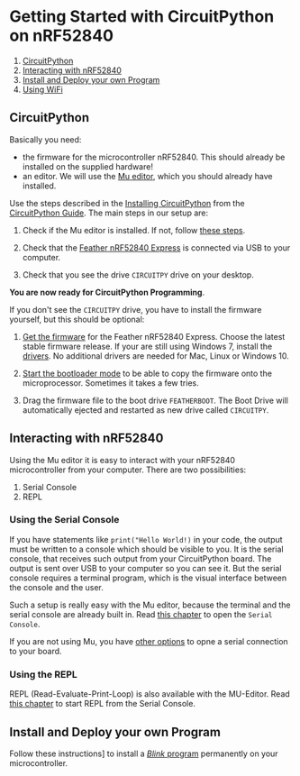 # Getting Started with CircuitPython on nRF52840

1. [CircuitPython](#circuitpython)
2. [Interacting with nRF52840](#interacting-with-nRF52840)
3. [Install and Deploy your own Program](#install-and-deploy-your-own-program)
4. [Using WiFi](#using-wifi)

## CircuitPython

Basically you need:

- the firmware for the microcontroller nRF52840. This should already be installed on the supplied hardware!
- an editor. We will use the [Mu editor](https://codewith.mu/), which you should already have installed.

Use the steps described in the [Installing CircuitPython](https://learn.adafruit.com/welcome-to-circuitpython/installing-circuitpython) from the [CircuitPython Guide](https://learn.adafruit.com/welcome-to-circuitpython/overview). The main steps in our setup are:

1. Check if the Mu editor is installed. If not, follow [these steps](https://learn.adafruit.com/welcome-to-circuitpython/installing-mu-editor).

2. Check that the [Feather nRF52840 Express](https://github.com/tamberg/fhnw-idb/wiki/Feather-nRF52840-Express) is connected via USB to your computer.

3. Check that you see the drive `CIRCUITPY` drive on your desktop.

**You are now ready for CircuitPython Programming**.

If you don't see the `CIRCUITPY` drive, you have to install the firmware yourself, but this should be optional:

1. [Get the firmware](https://circuitpython.org/board/feather_nrf52840_express/) for the Feather nRF52840 Express. Choose the latest stable firmware release. If your are still using Windows 7, install the [drivers](https://learn.adafruit.com/welcome-to-circuitpython/installing-circuitpython#windows-7-drivers-2977910-9). No additional drivers are needed for Mac, Linux or Windows 10.

2. [Start the bootloader mode](https://learn.adafruit.com/welcome-to-circuitpython/installing-circuitpython#start-the-uf2-bootloader-2977081-13) to be able to copy the firmware onto the microprocessor. Sometimes it takes a few tries.

3. Drag the firmware file to the boot drive `FEATHERBOOT`. The Boot Drive will automatically ejected and restarted as new drive called `CIRCUITPY`.

## Interacting with nRF52840

Using the Mu editor it is easy to interact with your nRF52840 microcontroller from your computer. There are two possibilities: 

1. Serial Console
2. REPL

### Using the Serial Console

If you have statements like `print("Hello World!)` in your code, the output must be written to a console which should be visible to you. It is the serial console, that receives such output from your CircuitPython board. The output is sent over USB to your computer so you can see it. But the serial console requires a terminal program, which is the visual interface between the console and the user.

Such a setup is really easy with the Mu editor, because the terminal and the serial console are already built in. Read [this chapter](https://learn.adafruit.com/welcome-to-circuitpython/kattni-connecting-to-the-serial-console#are-you-using-mu-2978926-4) to open the `Serial Console`.

If you are not using Mu, you have [other options](https://learn.adafruit.com/welcome-to-circuitpython/advanced-serial-console-on-mac-and-linux) to opne a serial connection to your board.

### Using the REPL

REPL (Read-Evaluate-Print-Loop) is also available with the MU-Editor. Read [this chapter](https://learn.adafruit.com/welcome-to-circuitpython/the-repl) to start REPL from the Serial Console.


## Install and Deploy your own Program

Follow these instructions] to install a [*Blink* program](blink) permanently on your microcontroller.

